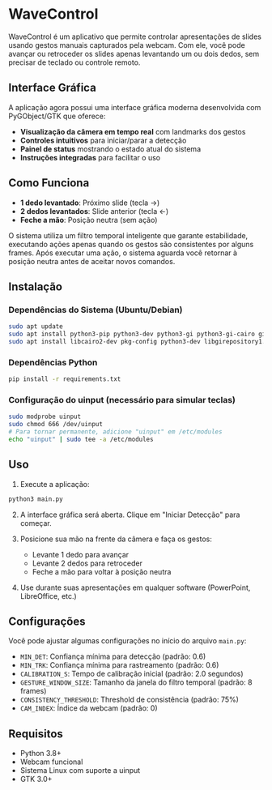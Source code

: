 # WaveControl

WaveControl é um aplicativo que permite controlar apresentações de slides usando gestos manuais capturados pela webcam. Com ele, você pode avançar ou retroceder os slides apenas levantando um ou dois dedos, sem precisar de teclado ou controle remoto.

## Interface Gráfica

A aplicação agora possui uma interface gráfica moderna desenvolvida com PyGObject/GTK que oferece:

- **Visualização da câmera em tempo real** com landmarks dos gestos
- **Controles intuitivos** para iniciar/parar a detecção
- **Painel de status** mostrando o estado atual do sistema
- **Instruções integradas** para facilitar o uso

## Como Funciona

- **1 dedo levantado**: Próximo slide (tecla →)
- **2 dedos levantados**: Slide anterior (tecla ←)  
- **Feche a mão**: Posição neutra (sem ação)

O sistema utiliza um filtro temporal inteligente que garante estabilidade, executando ações apenas quando os gestos são consistentes por alguns frames. Após executar uma ação, o sistema aguarda você retornar à posição neutra antes de aceitar novos comandos.

## Instalação

### Dependências do Sistema (Ubuntu/Debian)
```bash
sudo apt update
sudo apt install python3-pip python3-dev python3-gi python3-gi-cairo gir1.2-gtk-3.0
sudo apt install libcairo2-dev pkg-config python3-dev libgirepository1.0-dev
```

### Dependências Python
```bash
pip install -r requirements.txt
```

### Configuração do uinput (necessário para simular teclas)
```bash
sudo modprobe uinput
sudo chmod 666 /dev/uinput
# Para tornar permanente, adicione "uinput" em /etc/modules
echo "uinput" | sudo tee -a /etc/modules
```

## Uso

1. Execute a aplicação:
```bash
python3 main.py
```

2. A interface gráfica será aberta. Clique em "Iniciar Detecção" para começar.

3. Posicione sua mão na frente da câmera e faça os gestos:
   - Levante 1 dedo para avançar
   - Levante 2 dedos para retroceder
   - Feche a mão para voltar à posição neutra

4. Use durante suas apresentações em qualquer software (PowerPoint, LibreOffice, etc.)

## Configurações

Você pode ajustar algumas configurações no início do arquivo `main.py`:

- `MIN_DET`: Confiança mínima para detecção (padrão: 0.6)
- `MIN_TRK`: Confiança mínima para rastreamento (padrão: 0.6)
- `CALIBRATION_S`: Tempo de calibração inicial (padrão: 2.0 segundos)
- `GESTURE_WINDOW_SIZE`: Tamanho da janela do filtro temporal (padrão: 8 frames)
- `CONSISTENCY_THRESHOLD`: Threshold de consistência (padrão: 75%)
- `CAM_INDEX`: Índice da webcam (padrão: 0)

## Requisitos

- Python 3.8+
- Webcam funcional
- Sistema Linux com suporte a uinput
- GTK 3.0+
